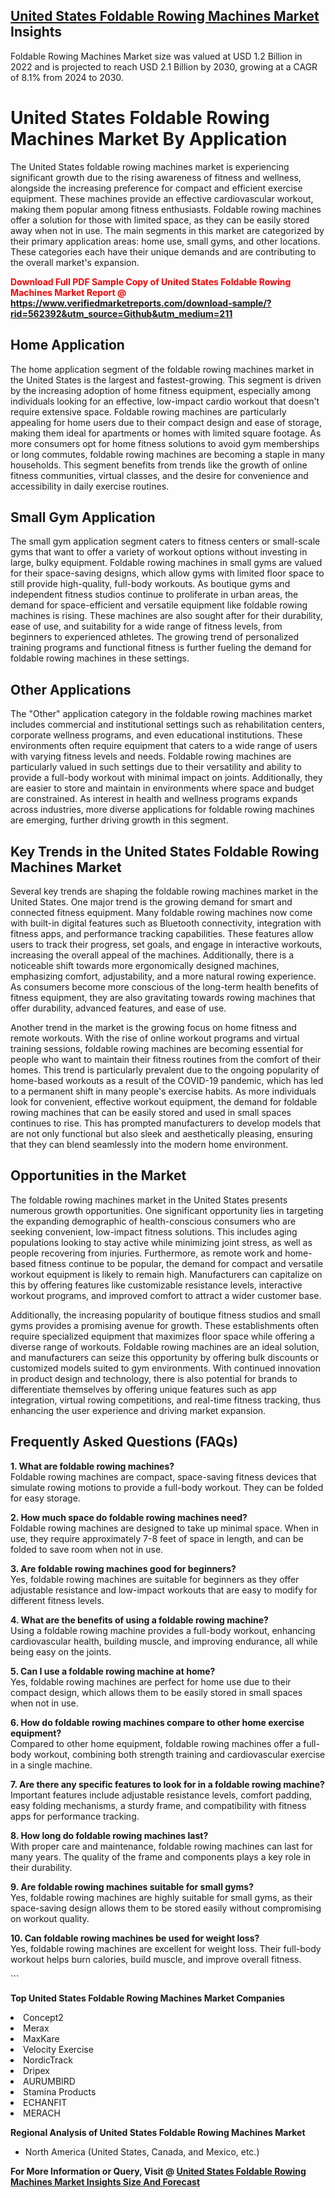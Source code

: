 <h2><a href="https://www.verifiedmarketreports.com/download-sample/?rid=562392&amp;utm_source=Github&amp;utm_medium=211" target="_blank">United States Foldable Rowing Machines Market</a> Insights</h2><p>Foldable Rowing Machines Market size was valued at USD 1.2 Billion in 2022 and is projected to reach USD 2.1 Billion by 2030, growing at a CAGR of 8.1% from 2024 to 2030.</p><p><h1>United States Foldable Rowing Machines Market By Application</h1><p>The United States foldable rowing machines market is experiencing significant growth due to the rising awareness of fitness and wellness, alongside the increasing preference for compact and efficient exercise equipment. These machines provide an effective cardiovascular workout, making them popular among fitness enthusiasts. Foldable rowing machines offer a solution for those with limited space, as they can be easily stored away when not in use. The main segments in this market are categorized by their primary application areas: home use, small gyms, and other locations. These categories each have their unique demands and are contributing to the overall market's expansion. <strong><p><span class=""><span style="color: #ff0000;"><strong>Download Full PDF Sample Copy of United States Foldable Rowing Machines Market Report</strong> @ </span><a href="https://www.verifiedmarketreports.com/download-sample/?rid=562392&amp;utm_source=Github&amp;utm_medium=211" target="_blank">https://www.verifiedmarketreports.com/download-sample/?rid=562392&amp;utm_source=Github&amp;utm_medium=211</a></span></p></strong></p><h2>Home Application</h2><p>The home application segment of the foldable rowing machines market in the United States is the largest and fastest-growing. This segment is driven by the increasing adoption of home fitness equipment, especially among individuals looking for an effective, low-impact cardio workout that doesn't require extensive space. Foldable rowing machines are particularly appealing for home users due to their compact design and ease of storage, making them ideal for apartments or homes with limited square footage. As more consumers opt for home fitness solutions to avoid gym memberships or long commutes, foldable rowing machines are becoming a staple in many households. This segment benefits from trends like the growth of online fitness communities, virtual classes, and the desire for convenience and accessibility in daily exercise routines.</p><h2>Small Gym Application</h2><p>The small gym application segment caters to fitness centers or small-scale gyms that want to offer a variety of workout options without investing in large, bulky equipment. Foldable rowing machines in small gyms are valued for their space-saving designs, which allow gyms with limited floor space to still provide high-quality, full-body workouts. As boutique gyms and independent fitness studios continue to proliferate in urban areas, the demand for space-efficient and versatile equipment like foldable rowing machines is rising. These machines are also sought after for their durability, ease of use, and suitability for a wide range of fitness levels, from beginners to experienced athletes. The growing trend of personalized training programs and functional fitness is further fueling the demand for foldable rowing machines in these settings.</p><h2>Other Applications</h2><p>The "Other" application category in the foldable rowing machines market includes commercial and institutional settings such as rehabilitation centers, corporate wellness programs, and even educational institutions. These environments often require equipment that caters to a wide range of users with varying fitness levels and needs. Foldable rowing machines are particularly valued in such settings due to their versatility and ability to provide a full-body workout with minimal impact on joints. Additionally, they are easier to store and maintain in environments where space and budget are constrained. As interest in health and wellness programs expands across industries, more diverse applications for foldable rowing machines are emerging, further driving growth in this segment.</p><h2>Key Trends in the United States Foldable Rowing Machines Market</h2><p>Several key trends are shaping the foldable rowing machines market in the United States. One major trend is the growing demand for smart and connected fitness equipment. Many foldable rowing machines now come with built-in digital features such as Bluetooth connectivity, integration with fitness apps, and performance tracking capabilities. These features allow users to track their progress, set goals, and engage in interactive workouts, increasing the overall appeal of the machines. Additionally, there is a noticeable shift towards more ergonomically designed machines, emphasizing comfort, adjustability, and a more natural rowing experience. As consumers become more conscious of the long-term health benefits of fitness equipment, they are also gravitating towards rowing machines that offer durability, advanced features, and ease of use.</p><p>Another trend in the market is the growing focus on home fitness and remote workouts. With the rise of online workout programs and virtual training sessions, foldable rowing machines are becoming essential for people who want to maintain their fitness routines from the comfort of their homes. This trend is particularly prevalent due to the ongoing popularity of home-based workouts as a result of the COVID-19 pandemic, which has led to a permanent shift in many people's exercise habits. As more individuals look for convenient, effective workout equipment, the demand for foldable rowing machines that can be easily stored and used in small spaces continues to rise. This has prompted manufacturers to develop models that are not only functional but also sleek and aesthetically pleasing, ensuring that they can blend seamlessly into the modern home environment.</p><h2>Opportunities in the Market</h2><p>The foldable rowing machines market in the United States presents numerous growth opportunities. One significant opportunity lies in targeting the expanding demographic of health-conscious consumers who are seeking convenient, low-impact fitness solutions. This includes aging populations looking to stay active while minimizing joint stress, as well as people recovering from injuries. Furthermore, as remote work and home-based fitness continue to be popular, the demand for compact and versatile workout equipment is likely to remain high. Manufacturers can capitalize on this by offering features like customizable resistance levels, interactive workout programs, and improved comfort to attract a wider customer base.</p><p>Additionally, the increasing popularity of boutique fitness studios and small gyms provides a promising avenue for growth. These establishments often require specialized equipment that maximizes floor space while offering a diverse range of workouts. Foldable rowing machines are an ideal solution, and manufacturers can seize this opportunity by offering bulk discounts or customized models suited to gym environments. With continued innovation in product design and technology, there is also potential for brands to differentiate themselves by offering unique features such as app integration, virtual rowing competitions, and real-time fitness tracking, thus enhancing the user experience and driving market expansion.</p><h2>Frequently Asked Questions (FAQs)</h2><p><strong>1. What are foldable rowing machines?</strong><br>Foldable rowing machines are compact, space-saving fitness devices that simulate rowing motions to provide a full-body workout. They can be folded for easy storage.</p><p><strong>2. How much space do foldable rowing machines need?</strong><br>Foldable rowing machines are designed to take up minimal space. When in use, they require approximately 7-8 feet of space in length, and can be folded to save room when not in use.</p><p><strong>3. Are foldable rowing machines good for beginners?</strong><br>Yes, foldable rowing machines are suitable for beginners as they offer adjustable resistance and low-impact workouts that are easy to modify for different fitness levels.</p><p><strong>4. What are the benefits of using a foldable rowing machine?</strong><br>Using a foldable rowing machine provides a full-body workout, enhancing cardiovascular health, building muscle, and improving endurance, all while being easy on the joints.</p><p><strong>5. Can I use a foldable rowing machine at home?</strong><br>Yes, foldable rowing machines are perfect for home use due to their compact design, which allows them to be easily stored in small spaces when not in use.</p><p><strong>6. How do foldable rowing machines compare to other home exercise equipment?</strong><br>Compared to other home equipment, foldable rowing machines offer a full-body workout, combining both strength training and cardiovascular exercise in a single machine.</p><p><strong>7. Are there any specific features to look for in a foldable rowing machine?</strong><br>Important features include adjustable resistance levels, comfort padding, easy folding mechanisms, a sturdy frame, and compatibility with fitness apps for performance tracking.</p><p><strong>8. How long do foldable rowing machines last?</strong><br>With proper care and maintenance, foldable rowing machines can last for many years. The quality of the frame and components plays a key role in their durability.</p><p><strong>9. Are foldable rowing machines suitable for small gyms?</strong><br>Yes, foldable rowing machines are highly suitable for small gyms, as their space-saving design allows them to be stored easily without compromising on workout quality.</p><p><strong>10. Can foldable rowing machines be used for weight loss?</strong><br>Yes, foldable rowing machines are excellent for weight loss. Their full-body workout helps burn calories, build muscle, and improve overall fitness.</p>```</p><p><strong>Top United States Foldable Rowing Machines Market Companies</strong></p><div data-test-id=""><p><li>Concept2</li><li> Merax</li><li> MaxKare</li><li> Velocity Exercise</li><li> NordicTrack</li><li> Dripex</li><li> AURUMBIRD</li><li> Stamina Products</li><li> ECHANFIT</li><li> MERACH</li></p><div><strong>Regional Analysis of&nbsp;United States Foldable Rowing Machines Market</strong></div><ul><li dir="ltr"><p dir="ltr">North America&nbsp;(United States, Canada, and Mexico, etc.)</p></li></ul><p><strong>For More Information or Query, Visit @&nbsp;</strong><strong><a href="https://www.verifiedmarketreports.com/product/foldable-rowing-machines-market/?utm_source=Github&amp;utm_medium=211" target="_blank">United States Foldable Rowing Machines Market Insights Size And Forecast</a></strong></p></div>
